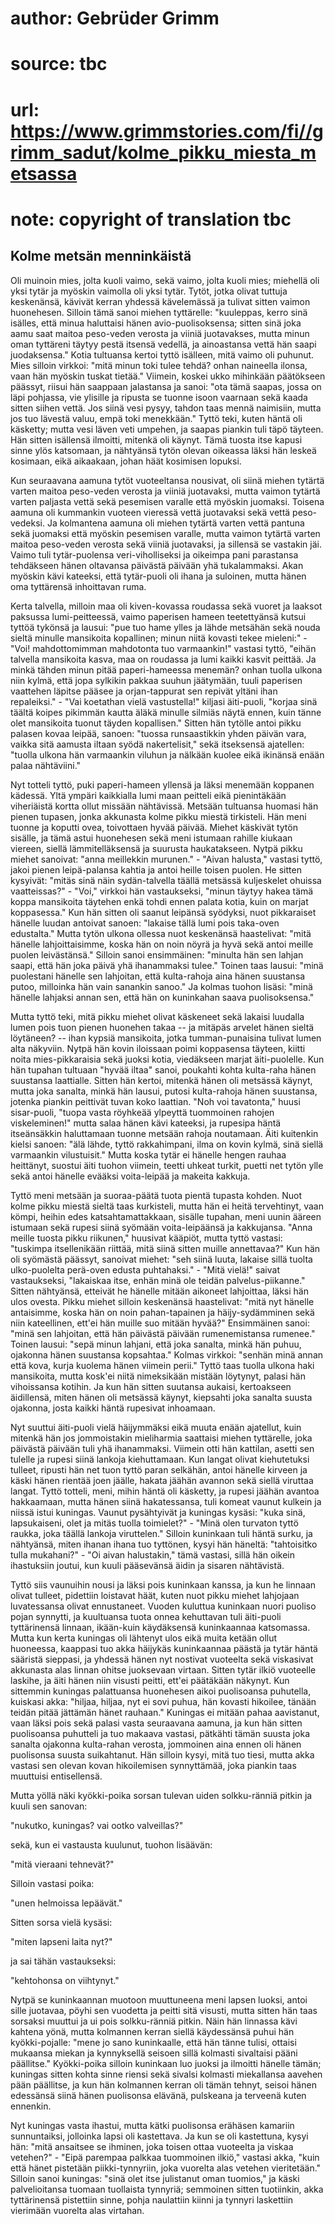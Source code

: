 # author: Gebrüder Grimm
# source: tbc
# url: https://www.grimmstories.com/fi//grimm_sadut/kolme_pikku_miesta_metsassa
# note: copyright of translation tbc

## Kolme metsän menninkäistä 

Oli muinoin mies, jolta kuoli vaimo, sekä vaimo, jolta kuoli mies;
miehellä oli yksi tytär ja myöskin vaimolla oli yksi tytär. Tytöt, jotka
olivat tuttuja keskenänsä, kävivät kerran yhdessä kävelemässä ja tulivat
sitten vaimon huonehesen. Silloin tämä sanoi miehen tyttärelle:
"kuuleppas, kerro sinä isälles, että minua haluttaisi hänen
avio-puolisoksensa; sitten sinä joka aamu saat maitoa peso-veden verosta
ja viiniä juotavakses, mutta minun oman tyttäreni täytyy pestä itsensä
vedellä, ja ainoastansa vettä hän saapi juodaksensa." Kotia tultuansa
kertoi tyttö isälleen, mitä vaimo oli puhunut. Mies silloin virkkoi:
"mitä minun toki tulee tehdä? onhan naineella ilonsa, vaan hän myöskin
tuskat tietää." Viimein, koskei ukko mihinkään päätökseen päässyt,
riisui hän saappaan jalastansa ja sanoi: "ota tämä saapas, jossa on
läpi pohjassa, vie ylisille ja ripusta se tuonne isoon vaarnaan sekä
kaada sitten siihen vettä. Jos siinä vesi pysyy, tahdon taas mennä
naimisiin, mutta jos tuo lävestä valuu, empä toki menekkään." Tyttö
teki, kuten häntä oli käsketty; mutta vesi läven veti umpehen, ja saapas
piankin tuli täpö täyteen. Hän sitten isällensä ilmoitti, mitenkä oli
käynyt. Tämä tuosta itse kapusi sinne ylös katsomaan, ja nähtyänsä tytön
olevan oikeassa läksi hän leskeä kosimaan, eikä aikaakaan, johan häät
kosimisen lopuksi.

Kun seuraavana aamuna tytöt vuoteeltansa nousivat, oli siinä miehen
tytärtä varten maitoa peso-veden verosta ja viiniä juotavaksi, mutta
vaimon tytärtä varten paljasta vettä sekä pesemisen varalle että myöskin
juomaksi. Toisena aamuna oli kummankin vuoteen vieressä vettä juotavaksi
sekä vettä peso-vedeksi. Ja kolmantena aamuna oli miehen tytärtä varten
vettä pantuna sekä juomaksi että myöskin pesemisen varalle, mutta vaimon
tytärtä varten maitoa peso-veden verosta sekä viiniä juotavaksi, ja
sillensä se vastakin jäi. Vaimo tuli tytär-puolensa veri-viholliseksi ja
oikeimpa pani parastansa tehdäkseen hänen oltavansa päivästä päivään yhä
tukalammaksi. Akan myöskin kävi kateeksi, että tytär-puoli oli ihana ja
suloinen, mutta hänen oma tyttärensä inhoittavan ruma.

Kerta talvella, milloin maa oli kiven-kovassa roudassa sekä vuoret ja
laaksot paksussa lumi-peitteessä, vaimo paperisen hameen teetettyänsä
kutsui tyttöä tykönsä ja lausui: "pue tuo hame ylles ja lähde metsähän
sekä nouda sieltä minulle mansikoita kopallinen; minun niitä kovasti
tekee mieleni:" - "Voi! mahdottomimman mahdotonta tuo varmaankin!"
vastasi tyttö, "eihän talvella mansikoita kasva, maa on roudassa ja
lumi kaikki kasvit peittää. Ja minkä tähden minun pitää paperi-hameessa
menemän? onhan tuolla ulkona niin kylmä, että jopa sylkikin pakkaa
suuhun jäätymään, tuuli paperisen vaattehen läpitse pääsee ja
orjan-tappurat sen repivät yltäni ihan repaleiksi." - "Vai koetathan
vielä vastustella!" kiljasi äiti-puoli, "korjaa sinä täältä koipes
pikimmän kautta äläkä minulle silmiäs näytä ennen, kuin tänne olet
mansikoita tuonut täyden kopallisen." Sitten hän tytölle antoi pikku
palasen kovaa leipää, sanoen: "tuossa runsaastikkin yhden päivän vara,
vaikka sitä aamusta iltaan syödä nakertelisit," sekä itseksensä
ajatellen: "tuolla ulkona hän varmaankin viluhun ja nälkään kuolee eikä
ikinänsä enään palaa nähtäviini."

Nyt totteli tyttö, puki paperi-hameen yllensä ja Iäksi menemään koppanen
kädessä. Yltä ympäri kaikkialla lumi maan peitteli eikä pienintäkään
viheriäistä kortta ollut missään nähtävissä. Metsään tultuansa huomasi
hän pienen tupasen, jonka akkunasta kolme pikku miestä tirkisteli. Hän
meni tuonne ja koputti ovea, toivottaen hyvää päivää. Miehet käskivät
tytön sisälle, ja tämä astui huonehesen sekä meni istumaan rahille
kiukaan viereen, siellä lämmitelläksensä ja suurusta haukatakseen. Nytpä
pikku miehet sanoivat: "anna meillekkin murunen." - "Aivan halusta,"
vastasi tyttö, jakoi pienen leipä-palansa kahtia ja antoi heille toisen
puolen. He sitten kysyivät: "mitäs sinä näin sydän-talvella täällä
metsässä kuljeskelet ohuissa vaatteissas?" - "Voi," virkkoi hän
vastaukseksi, "minun täytyy hakea tämä koppa mansikoita täytehen enkä
tohdi ennen palata kotia, kuin on marjat koppasessa." Kun hän sitten
oli saanut leipänsä syödyksi, nuot pikkaraiset hänelle luudan antoivat
sanoen: "lakaise tällä lumi pois taka-oven edustalta." Mutta tytön
ulkona ollessa nuot keskenänsä haastelivat: "mitä hänelle
lahjoittaisimme, koska hän on noin nöyrä ja hyvä sekä antoi meille
puolen leivästänsä." Silloin sanoi ensimmäinen: "minulta hän sen
lahjan saapi, että hän joka päivä yhä ihanammaksi tulee." Toinen taas
lausui: "minä puolestani hänelle sen lahjoitan, että kulta-rahoja aina
hänen suustansa putoo, milloinka hän vain sanankin sanoo." Ja kolmas
tuohon lisäsi: "minä hänelle lahjaksi annan sen, että hän on kuninkahan
saava puolisoksensa."

Mutta tyttö teki, mitä pikku miehet olivat käskeneet sekä lakaisi
luudalla lumen pois tuon pienen huonehen takaa -- ja mitäpäs arvelet
hänen sieltä löytäneen? -- ihan kypsiä mansikoita, jotka
tumman-punaisina tulivat lumen alta näkyviin. Nytpä hän kovin iloissaan
poimi koppasensa täyteen, kiitti noita mies-pikkaraisia sekä juoksi
kotia, viedäkseen marjat äiti-puolelle. Kun hän tupahan tultuaan "hyvää
iltaa" sanoi, poukahti kohta kulta-raha hänen suustansa laattialle.
Sitten hän kertoi, mitenkä hänen oli metsässä käynyt, mutta joka
sanalta, minkä hän lausui, putosi kulta-rahoja hänen suustansa, jotenka
piankin peittivät tuvan koko laattian. "Noh voi tavatonta," huusi
sisar-puoli, "tuopa vasta röyhkeää ylpeyttä tuommoinen rahojen
viskeleminen!" mutta salaa hänen kävi kateeksi, ja rupesipa häntä
itseänsäkkin haluttamaan tuonne metsään rahoja noutamaan. Äiti kuitenkin
kielsi sanoen: "älä lähde, tyttö rakkahimpani, ilma on kovin kylmä,
sinä siellä varmaankin vilustuisit." Mutta koska tytär ei hänelle
hengen rauhaa heittänyt, suostui äiti tuohon viimein, teetti uhkeat
turkit, puetti net tytön ylle sekä antoi hänelle evääksi voita-leipää ja
makeita kakkuja.

Tyttö meni metsään ja suoraa-päätä tuota pientä tupasta kohden. Nuot
kolme pikku miestä sieltä taas kurkisteli, mutta hän ei heitä
tervehtinyt, vaan kömpi, heihin edes katsahtamattakkaan, sisälle
tupahan, meni uunin ääreen istumaan sekä rupesi siinä syömään
voita-leipäänsä ja kakkujansa. "Anna meille tuosta pikku riikunen,"
huusivat kääpiöt, mutta tyttö vastasi: "tuskimpa itsellenikään riittää,
mitä siinä sitten muille annettavaa?" Kun hän oli syömästä päässyt,
sanoivat miehet: "seh siinä luuta, lakaise sillä tuolta ulko-puolelta
perä-oven edusta puhtahaksi." - "Mitä vielä!" saivat vastaukseksi,
"lakaiskaa itse, enhän minä ole teidän palvelus-piikanne." Sitten
nähtyänsä, etteivät he hänelle mitään aikoneet lahjoittaa, läksi hän
ulos ovesta. Pikku miehet silloin keskenänsä haastelivat: "mitä nyt
hänelle antaisimme, koska hän on noin pahan-tapainen ja häijy-sydämminen
sekä niin kateellinen, ett'ei hän muille suo mitään hyvää?"
Ensimmäinen sanoi: "minä sen lahjoitan, että hän päivästä päivään
rumenemistansa rumenee." Toinen lausui: "sepä minun lahjani, että joka
sanalta, minkä hän puhuu, ojakonna hänen suustansa kopsahtaa." Kolmas
virkkoi: "senhän minä annan että kova, kurja kuolema hänen viimein
perii." Tyttö taas tuolla ulkona haki mansikoita, mutta kosk'ei niitä
nimeksikään mistään löytynyt, palasi hän vihoissansa kotihin. Ja kun hän
sitten suutansa aukaisi, kertoakseen äidillensä, miten hänen oli
metsässä käynyt, kiepsahti joka sanalta suusta ojakonna, josta kaikki
häntä rupesivat inhoamaan.

Nyt suuttui äiti-puoli vielä häijymmäksi eikä muuta enään ajatellut,
kuin mitenkä hän jos jommoistakin mieliharmia saattaisi miehen
tyttärelle, joka päivästä päivään tuli yhä ihanammaksi. Viimein otti hän
kattilan, asetti sen tulelle ja rupesi siinä lankoja kiehuttamaan. Kun
langat olivat kiehutetuksi tulleet, ripusti hän net tuon tyttö paran
selkähän, antoi hänelle kirveen ja käski hänen rientää joen jäälle,
hakata jäähän avannon sekä siellä viruttaa langat. Tyttö totteli, meni,
mihin häntä oli käsketty, ja rupesi jäähän avantoa hakkaamaan, mutta
hänen siinä hakatessansa, tuli komeat vaunut kulkein ja niissä istui
kuningas. Vaunut pysähtyivät ja kuningas kysäsi: "kuka sinä,
lapsukaiseni, olet ja mitäs tuolla toimielet?" - "Minä olen turvaton
tyttö raukka, joka täällä lankoja viruttelen." Silloin kuninkaan tuli
häntä surku, ja nähtyänsä, miten ihanan ihana tuo tyttönen, kysyi hän
häneltä: "tahtoisitko tulla mukahani?" - "Oi aivan halustakin," tämä
vastasi, sillä hän oikein ihastuksiin joutui, kun kuuli pääsevänsä äidin
ja sisaren nähtävistä.

Tyttö siis vaunuihin nousi ja läksi pois kuninkaan kanssa, ja kun he
linnaan olivat tulleet, pidettiin loistavat häät, kuten nuot pikku
miehet lahjojaan luvatessansa olivat ennustaneet. Vuoden kuluttua
kuninkaan nuori puoliso pojan synnytti, ja kuultuansa tuota onnea
kehuttavan tuli äiti-puoli tyttärinensä linnaan, ikään-kuin käydäksensä
kuninkaannaa katsomassa. Mutta kun kerta kuningas oli lähtenyt ulos eikä
muita ketään ollut huoneessa, kaappasi tuo akka häijykäs kuninkaannaa
päästä ja tytär häntä sääristä sieppasi, ja yhdessä hänen nyt nostivat
vuoteelta sekä viskasivat akkunasta alas linnan ohitse juoksevaan
virtaan. Sitten tytär ilkiö vuoteelle laskihe, ja äiti hänen niin
visusti peitti, ett'ei päätäkään näkynyt. Kun sittemmin kuningas
palattuansa huonehesen aikoi puolisoansa puhutella, kuiskasi akka:
"hiljaa, hiljaa, nyt ei sovi puhua, hän kovasti hikoilee, tänään teidän
pitää jättämän hänet rauhaan." Kuningas ei mitään pahaa aavistanut,
vaan läksi pois sekä palasi vasta seuraavana aamuna, ja kun hän sitten
puolisoansa puhutteli ja tuo makaava vastasi, pätkähti tämän suusta joka
sanalta ojakonna kulta-rahan verosta, jommoinen aina ennen oli hänen
puolisonsa suusta suikahtanut. Hän silloin kysyi, mitä tuo tiesi, mutta
akka vastasi sen olevan kovan hikoilemisen synnyttämää, joka piankin
taas muuttuisi entisellensä.

Mutta yöllä näki kyökki-poika sorsan tulevan uiden solkku-ränniä pitkin
ja kuuli sen sanovan:

"nukutko, kuningas?
vai ootko valveillas?"

sekä, kun ei vastausta kuulunut, tuohon lisäävän:

"mitä vieraani tehnevät?"

Silloin vastasi poika:

"unen helmoissa lepäävät."

Sitten sorsa vielä kysäsi:

"miten lapseni laita nyt?"

ja sai tähän vastaukseksi:

"kehtohonsa on viihtynyt."

Nytpä se kuninkaannan muotoon muuttuneena meni lapsen luoksi, antoi
sille juotavaa, pöyhi sen vuodetta ja peitti sitä visusti, mutta sitten
hän taas sorsaksi muuttui ja ui pois solkku-ränniä pitkin. Näin hän
linnassa kävi kahtena yönä, mutta kolmannen kerran siellä käydessänsä
puhui hän kyökki-pojalle: "mene jo sano kuninkaalle, että hän tänne
tulisi, ottaisi mukaansa miekan ja kynnyksellä seisoen sillä kolmasti
sivaltaisi pääni päällitse." Kyökki-poika silloin kuninkaan luo juoksi
ja ilmoitti hänelle tämän; kuningas sitten kohta sinne riensi sekä
sivalsi kolmasti miekallansa aavehen pään päällitse, ja kun hän
kolmannen kerran oli tämän tehnyt, seisoi hänen edessänsä siinä hänen
puolisonsa elävänä, pulskeana ja terveenä kuten ennenkin.

Nyt kuningas vasta ihastui, mutta kätki puolisonsa erähäsen kamariin
sunnuntaiksi, jolloinka lapsi oli kastettava. Ja kun se oli kastettuna,
kysyi hän: "mitä ansaitsee se ihminen, joka toisen ottaa vuoteelta ja
viskaa vetehen?" - "Eipä parempaa palkkaa tuommoinen ilkiö," vastasi
akka, "kuin että hänet pistetään piikki-tynnyriin, joka vuorelta alas
vetehen vieritetään." Silloin sanoi kuningas: "sinä olet itse
julistanut oman tuomios," ja käski palvelioitansa tuomaan tuollaista
tynnyriä; semmoinen sitten tuotiinkin, akka tyttärinensä pistettiin
sinne, pohja naulattiin kiinni ja tynnyri laskettiin vierimään vuorelta
alas virtahan.
